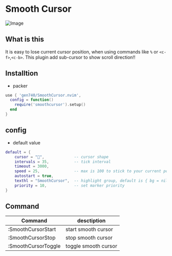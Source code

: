 # Smooth Cursor
![Image](https://user-images.githubusercontent.com/54583542/190096896-d9685802-71e4-41e9-927c-b6956f5a6bbd.gif)

## What is this
It is easy to lose current cursor position, when using commands like `%` or `<c-f>`,`<c-b>`.
This plugin add sub-cursor to show scroll direction!!

## Installtion
- packer
```lua
use { 'gen740/SmoothCursor.nvim',
  config = function()
    require('smoothcursor').setup()
  end
}
```

## config
- default value
```lua
default = {
    cursor = "",             -- cursor shape
    intervals = 35,           -- tick interval
    timeout = 3000,
    speed = 25,               -- max is 100 to stick to your current position
    autostart = true,
    texthl = "SmoothCursor",  -- highlight group, default is { bg = nil, fg = "#FFD400" }
    priority = 10,            -- set marker priority
}
```

## Command
| Command             | desctiption          |
| -------------       | -------------        |
| :SmoothCursorStart  | start smooth cursor  |
| :SmoothCursorStop   | stop smooth cursor   |
| :SmoothCursorToggle | toggle smooth cursor |
